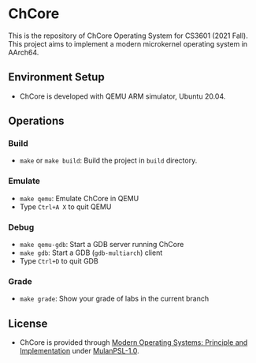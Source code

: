 # ChCore

This is the repository of ChCore Operating System for CS3601 (2021 Fall). This project aims to implement a modern microkernel operating system in AArch64.

## Environment Setup

* ChCore is developed with QEMU ARM simulator, Ubuntu 20.04. 

## Operations

### Build

* `make` or `make build`: Build the project in `build` directory.

### Emulate

* `make qemu`: Emulate ChCore in QEMU
* Type `Ctrl+A X` to quit QEMU

### Debug

* `make qemu-gdb`: Start a GDB server running ChCore
* `make gdb`: Start a GDB (`gdb-multiarch`) client
* Type `Ctrl+D` to quit GDB

### Grade

* `make grade`: Show your grade of labs in the current branch

## License

* ChCore is provided through [Modern Operating Systems: Principle and Implementation](https://ipads.se.sjtu.edu.cn/mospi/) under [MulanPSL-1.0](https://ocw.mit.edu/terms/).

